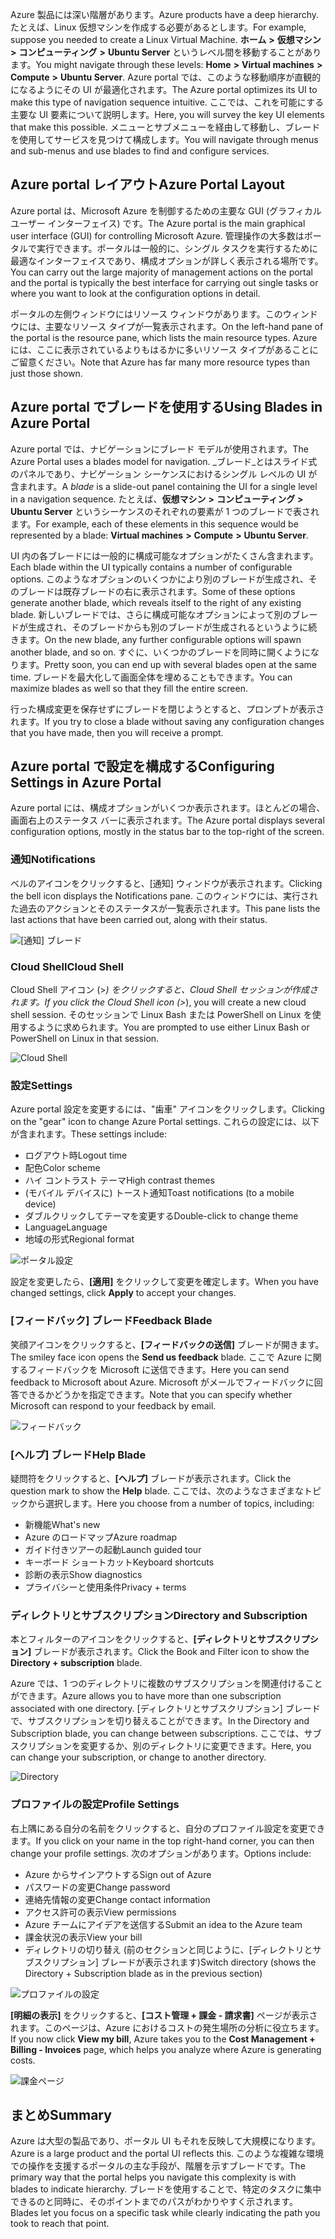 <span data-ttu-id="cbaa1-101">Azure 製品には深い階層があります。</span><span class="sxs-lookup"><span data-stu-id="cbaa1-101">Azure products have a deep hierarchy.</span></span> <span data-ttu-id="cbaa1-102">たとえば、Linux 仮想マシンを作成する必要があるとします。</span><span class="sxs-lookup"><span data-stu-id="cbaa1-102">For example, suppose you needed to create a Linux Virtual Machine.</span></span> <span data-ttu-id="cbaa1-103">**ホーム** **>** **仮想マシン** **>** **コンピューティング** **>** **Ubuntu Server** というレベル間を移動することがあります。</span><span class="sxs-lookup"><span data-stu-id="cbaa1-103">You might navigate through these levels: **Home** **>** **Virtual machines** **>** **Compute** **>** **Ubuntu Server**.</span></span> <span data-ttu-id="cbaa1-104">Azure portal では、このような移動順序が直観的になるようにその UI が最適化されます。</span><span class="sxs-lookup"><span data-stu-id="cbaa1-104">The Azure portal optimizes its UI to make this type of navigation sequence intuitive.</span></span> <span data-ttu-id="cbaa1-105">ここでは、これを可能にする主要な UI 要素について説明します。</span><span class="sxs-lookup"><span data-stu-id="cbaa1-105">Here, you will survey the key UI elements that make this possible.</span></span> <span data-ttu-id="cbaa1-106">メニューとサブメニューを経由して移動し、ブレードを使用してサービスを見つけて構成します。</span><span class="sxs-lookup"><span data-stu-id="cbaa1-106">You will navigate through menus and sub-menus and use blades to find and configure services.</span></span>

## <a name="azure-portal-layout"></a><span data-ttu-id="cbaa1-107">Azure portal レイアウト</span><span class="sxs-lookup"><span data-stu-id="cbaa1-107">Azure Portal Layout</span></span>

<span data-ttu-id="cbaa1-108">Azure portal は、Microsoft Azure を制御するための主要な GUI (グラフィカル ユーザー インターフェイス) です。</span><span class="sxs-lookup"><span data-stu-id="cbaa1-108">The Azure portal is the main graphical user interface (GUI) for controlling Microsoft Azure.</span></span> <span data-ttu-id="cbaa1-109">管理操作の大多数はポータルで実行できます。ポータルは一般的に、シングル タスクを実行するために最適なインターフェイスであり、構成オプションが詳しく表示される場所です。</span><span class="sxs-lookup"><span data-stu-id="cbaa1-109">You can carry out the large majority of management actions on the portal and the portal is typically the best interface for carrying out single tasks or where you want to look at the configuration options in detail.</span></span>

<span data-ttu-id="cbaa1-110">ポータルの左側ウィンドウにはリソース ウィンドウがあります。このウィンドウには、主要なリソース タイプが一覧表示されます。</span><span class="sxs-lookup"><span data-stu-id="cbaa1-110">On the left-hand pane of the portal is the resource pane, which lists the main resource types.</span></span> <span data-ttu-id="cbaa1-111">Azure には、ここに表示されているよりもはるかに多いリソース タイプがあることにご留意ください。</span><span class="sxs-lookup"><span data-stu-id="cbaa1-111">Note that Azure has far many more resource types than just those shown.</span></span>

## <a name="using-blades-in-azure-portal"></a><span data-ttu-id="cbaa1-112">Azure portal でブレードを使用する</span><span class="sxs-lookup"><span data-stu-id="cbaa1-112">Using Blades in Azure Portal</span></span>

<span data-ttu-id="cbaa1-113">Azure portal では、ナビゲーションにブレード モデルが使用されます。</span><span class="sxs-lookup"><span data-stu-id="cbaa1-113">The Azure Portal uses a blades model for navigation.</span></span> <span data-ttu-id="cbaa1-114">_ブレード_とはスライド式のパネルであり、ナビゲーション シーケンスにおけるシングル レベルの UI が含まれます。</span><span class="sxs-lookup"><span data-stu-id="cbaa1-114">A _blade_ is a slide-out panel containing the UI for a single level in a navigation sequence.</span></span> <span data-ttu-id="cbaa1-115">たとえば、**仮想マシン** **>** **コンピューティング** **>** **Ubuntu Server** というシーケンスのそれぞれの要素が 1 つのブレードで表されます。</span><span class="sxs-lookup"><span data-stu-id="cbaa1-115">For example, each of these elements in this sequence would be represented by a blade: **Virtual machines** **>** **Compute** **>** **Ubuntu Server**.</span></span>

<span data-ttu-id="cbaa1-116">UI 内の各ブレードには一般的に構成可能なオプションがたくさん含まれます。</span><span class="sxs-lookup"><span data-stu-id="cbaa1-116">Each blade within the UI typically contains a number of configurable options.</span></span> <span data-ttu-id="cbaa1-117">このようなオプションのいくつかにより別のブレードが生成され、そのブレードは既存ブレードの右に表示されます。</span><span class="sxs-lookup"><span data-stu-id="cbaa1-117">Some of these options generate another blade, which reveals itself to the right of any existing blade.</span></span> <span data-ttu-id="cbaa1-118">新しいブレードでは、さらに構成可能なオプションによって別のブレードが生成され、そのブレードからも別のブレードが生成されるというように続きます。</span><span class="sxs-lookup"><span data-stu-id="cbaa1-118">On the new blade, any further configurable options will spawn another blade, and so on.</span></span> <span data-ttu-id="cbaa1-119">すぐに、いくつかのブレードを同時に開くようになります。</span><span class="sxs-lookup"><span data-stu-id="cbaa1-119">Pretty soon, you can end up with several blades open at the same time.</span></span> <span data-ttu-id="cbaa1-120">ブレードを最大化して画面全体を埋めることもできます。</span><span class="sxs-lookup"><span data-stu-id="cbaa1-120">You can maximize blades as well so that they fill the entire screen.</span></span>

<span data-ttu-id="cbaa1-121">行った構成変更を保存せずにブレードを閉じようとすると、プロンプトが表示されます。</span><span class="sxs-lookup"><span data-stu-id="cbaa1-121">If you try to close a blade without saving any configuration changes that you have made, then you will receive a prompt.</span></span>

## <a name="configuring-settings-in-azure-portal"></a><span data-ttu-id="cbaa1-122">Azure portal で設定を構成する</span><span class="sxs-lookup"><span data-stu-id="cbaa1-122">Configuring Settings in Azure Portal</span></span>

<span data-ttu-id="cbaa1-123">Azure portal には、構成オプションがいくつか表示されます。ほとんどの場合、画面右上のステータス バーに表示されます。</span><span class="sxs-lookup"><span data-stu-id="cbaa1-123">The Azure portal displays several configuration options, mostly in the status bar to the top-right of the screen.</span></span>

### <a name="notifications"></a><span data-ttu-id="cbaa1-124">通知</span><span class="sxs-lookup"><span data-stu-id="cbaa1-124">Notifications</span></span>

<span data-ttu-id="cbaa1-125">ベルのアイコンをクリックすると、[通知] ウィンドウが表示されます。</span><span class="sxs-lookup"><span data-stu-id="cbaa1-125">Clicking the bell icon displays the Notifications pane.</span></span> <span data-ttu-id="cbaa1-126">このウィンドウには、実行された過去のアクションとそのステータスが一覧表示されます。</span><span class="sxs-lookup"><span data-stu-id="cbaa1-126">This pane lists the last actions that have been carried out, along with their status.</span></span>

![[通知] ブレード](../images/2-notifications-blade.PNG)

### <a name="cloud-shell"></a><span data-ttu-id="cbaa1-128">Cloud Shell</span><span class="sxs-lookup"><span data-stu-id="cbaa1-128">Cloud Shell</span></span>

<span data-ttu-id="cbaa1-129">Cloud Shell アイコン (>_) をクリックすると、Cloud Shell セッションが作成されます。</span><span class="sxs-lookup"><span data-stu-id="cbaa1-129">If you click the Cloud Shell icon (>_), you will create a new cloud shell session.</span></span> <span data-ttu-id="cbaa1-130">そのセッションで Linux Bash または PowerShell on Linux を使用するように求められます。</span><span class="sxs-lookup"><span data-stu-id="cbaa1-130">You are prompted to use either Linux Bash or PowerShell on Linux in that session.</span></span>

![Cloud Shell](../images/2-choose-shell.PNG)

### <a name="settings"></a><span data-ttu-id="cbaa1-132">設定</span><span class="sxs-lookup"><span data-stu-id="cbaa1-132">Settings</span></span>

<span data-ttu-id="cbaa1-133">Azure portal 設定を変更するには、"歯車" アイコンをクリックします。</span><span class="sxs-lookup"><span data-stu-id="cbaa1-133">Clicking on the "gear" icon to change Azure Portal settings.</span></span> <span data-ttu-id="cbaa1-134">これらの設定には、以下が含まれます。</span><span class="sxs-lookup"><span data-stu-id="cbaa1-134">These settings include:</span></span>

* <span data-ttu-id="cbaa1-135">ログアウト時</span><span class="sxs-lookup"><span data-stu-id="cbaa1-135">Logout time</span></span>
* <span data-ttu-id="cbaa1-136">配色</span><span class="sxs-lookup"><span data-stu-id="cbaa1-136">Color scheme</span></span>
* <span data-ttu-id="cbaa1-137">ハイ コントラスト テーマ</span><span class="sxs-lookup"><span data-stu-id="cbaa1-137">High contrast themes</span></span>
* <span data-ttu-id="cbaa1-138">(モバイル デバイスに) トースト通知</span><span class="sxs-lookup"><span data-stu-id="cbaa1-138">Toast notifications (to a mobile device)</span></span>
* <span data-ttu-id="cbaa1-139">ダブルクリックしてテーマを変更する</span><span class="sxs-lookup"><span data-stu-id="cbaa1-139">Double-click to change theme</span></span>
* <span data-ttu-id="cbaa1-140">Language</span><span class="sxs-lookup"><span data-stu-id="cbaa1-140">Language</span></span>
* <span data-ttu-id="cbaa1-141">地域の形式</span><span class="sxs-lookup"><span data-stu-id="cbaa1-141">Regional format</span></span>

![ポータル設定](../images/2-settings-blade.PNG)

<span data-ttu-id="cbaa1-143">設定を変更したら、**[適用]** をクリックして変更を確定します。</span><span class="sxs-lookup"><span data-stu-id="cbaa1-143">When you have changed settings, click **Apply** to accept your changes.</span></span>

### <a name="feedback-blade"></a><span data-ttu-id="cbaa1-144">[フィードバック] ブレード</span><span class="sxs-lookup"><span data-stu-id="cbaa1-144">Feedback Blade</span></span>

<span data-ttu-id="cbaa1-145">笑顔アイコンをクリックすると、**[フィードバックの送信]** ブレードが開きます。</span><span class="sxs-lookup"><span data-stu-id="cbaa1-145">The smiley face icon opens the **Send us feedback** blade.</span></span> <span data-ttu-id="cbaa1-146">ここで Azure に関するフィードバックを Microsoft に送信できます。</span><span class="sxs-lookup"><span data-stu-id="cbaa1-146">Here you can send feedback to Microsoft about Azure.</span></span> <span data-ttu-id="cbaa1-147">Microsoft がメールでフィードバックに回答できるかどうかを指定できます。</span><span class="sxs-lookup"><span data-stu-id="cbaa1-147">Note that you can specify whether Microsoft can respond to your feedback by email.</span></span>

![フィードバック](../images/2-feedback-blade.PNG)

### <a name="help-blade"></a><span data-ttu-id="cbaa1-149">[ヘルプ] ブレード</span><span class="sxs-lookup"><span data-stu-id="cbaa1-149">Help Blade</span></span>

<span data-ttu-id="cbaa1-150">疑問符をクリックすると、**[ヘルプ]** ブレードが表示されます。</span><span class="sxs-lookup"><span data-stu-id="cbaa1-150">Click the question mark to show the **Help** blade.</span></span> <span data-ttu-id="cbaa1-151">ここでは、次のようなさまざまなトピックから選択します。</span><span class="sxs-lookup"><span data-stu-id="cbaa1-151">Here you choose from a number of topics, including:</span></span>

* <span data-ttu-id="cbaa1-152">新機能</span><span class="sxs-lookup"><span data-stu-id="cbaa1-152">What's new</span></span>
* <span data-ttu-id="cbaa1-153">Azure のロードマップ</span><span class="sxs-lookup"><span data-stu-id="cbaa1-153">Azure roadmap</span></span>
* <span data-ttu-id="cbaa1-154">ガイド付きツアーの起動</span><span class="sxs-lookup"><span data-stu-id="cbaa1-154">Launch guided tour</span></span>
* <span data-ttu-id="cbaa1-155">キーボード ショートカット</span><span class="sxs-lookup"><span data-stu-id="cbaa1-155">Keyboard shortcuts</span></span>
* <span data-ttu-id="cbaa1-156">診断の表示</span><span class="sxs-lookup"><span data-stu-id="cbaa1-156">Show diagnostics</span></span>
* <span data-ttu-id="cbaa1-157">プライバシーと使用条件</span><span class="sxs-lookup"><span data-stu-id="cbaa1-157">Privacy + terms</span></span>

### <a name="directory-and-subscription"></a><span data-ttu-id="cbaa1-158">ディレクトリとサブスクリプション</span><span class="sxs-lookup"><span data-stu-id="cbaa1-158">Directory and Subscription</span></span>

<span data-ttu-id="cbaa1-159">本とフィルターのアイコンをクリックすると、**[ディレクトリとサブスクリプション]** ブレードが表示されます。</span><span class="sxs-lookup"><span data-stu-id="cbaa1-159">Click the Book and Filter icon to show the **Directory + subscription** blade.</span></span>

<span data-ttu-id="cbaa1-160">Azure では、1 つのディレクトリに複数のサブスクリプションを関連付けることができます。</span><span class="sxs-lookup"><span data-stu-id="cbaa1-160">Azure allows you to have more than one subscription associated with one directory.</span></span> <span data-ttu-id="cbaa1-161">[ディレクトリとサブスクリプション] ブレードで、サブスクリプションを切り替えることができます。</span><span class="sxs-lookup"><span data-stu-id="cbaa1-161">In the Directory and Subscription blade, you can change between subscriptions.</span></span> <span data-ttu-id="cbaa1-162">ここでは、サブスクリプションを変更するか、別のディレクトリに変更できます。</span><span class="sxs-lookup"><span data-stu-id="cbaa1-162">Here, you can change your subscription, or change to another directory.</span></span>

![Directory](../images/2-directory-blade-1.PNG)

### <a name="profile-settings"></a><span data-ttu-id="cbaa1-164">プロファイルの設定</span><span class="sxs-lookup"><span data-stu-id="cbaa1-164">Profile Settings</span></span>

<span data-ttu-id="cbaa1-165">右上隅にある自分の名前をクリックすると、自分のプロファイル設定を変更できます。</span><span class="sxs-lookup"><span data-stu-id="cbaa1-165">If you click on your name in the top right-hand corner, you can then change your profile settings.</span></span>
<span data-ttu-id="cbaa1-166">次のオプションがあります。</span><span class="sxs-lookup"><span data-stu-id="cbaa1-166">Options include:</span></span>

* <span data-ttu-id="cbaa1-167">Azure からサインアウトする</span><span class="sxs-lookup"><span data-stu-id="cbaa1-167">Sign out of Azure</span></span>
* <span data-ttu-id="cbaa1-168">パスワードの変更</span><span class="sxs-lookup"><span data-stu-id="cbaa1-168">Change password</span></span>
* <span data-ttu-id="cbaa1-169">連絡先情報の変更</span><span class="sxs-lookup"><span data-stu-id="cbaa1-169">Change contact information</span></span>
* <span data-ttu-id="cbaa1-170">アクセス許可の表示</span><span class="sxs-lookup"><span data-stu-id="cbaa1-170">View permissions</span></span>
* <span data-ttu-id="cbaa1-171">Azure チームにアイデアを送信する</span><span class="sxs-lookup"><span data-stu-id="cbaa1-171">Submit an idea to the Azure team</span></span>
* <span data-ttu-id="cbaa1-172">課金状況の表示</span><span class="sxs-lookup"><span data-stu-id="cbaa1-172">View your bill</span></span>
* <span data-ttu-id="cbaa1-173">ディレクトリの切り替え (前のセクションと同じように、[ディレクトリとサブスクリプション] ブレードが表示されます)</span><span class="sxs-lookup"><span data-stu-id="cbaa1-173">Switch directory (shows the Directory + Subscription blade as in the previous section)</span></span>

![プロファイルの設定](../images/2-portal-menu.png)

<span data-ttu-id="cbaa1-175">**[明細の表示]** をクリックすると、**[コスト管理 + 課金 - 請求書]** ページが表示されます。このページは、Azure におけるコストの発生場所の分析に役立ちます。</span><span class="sxs-lookup"><span data-stu-id="cbaa1-175">If you now click **View my bill**, Azure takes you to the **Cost Management + Billing - Invoices** page, which helps you analyze where Azure is generating costs.</span></span>

![課金ページ](../images/2-portal-billing.PNG)

## <a name="summary"></a><span data-ttu-id="cbaa1-177">まとめ</span><span class="sxs-lookup"><span data-stu-id="cbaa1-177">Summary</span></span>

<span data-ttu-id="cbaa1-178">Azure は大型の製品であり、ポータル UI もそれを反映して大規模になります。</span><span class="sxs-lookup"><span data-stu-id="cbaa1-178">Azure is a large product and the portal UI reflects this.</span></span> <span data-ttu-id="cbaa1-179">このような複雑な環境での操作を支援するポータルの主な手段が、階層を示すブレードです。</span><span class="sxs-lookup"><span data-stu-id="cbaa1-179">The primary way that the portal helps you navigate this complexity is with blades to indicate hierarchy.</span></span> <span data-ttu-id="cbaa1-180">ブレードを使用することで、特定のタスクに集中できるのと同時に、そのポイントまでのパスがわかりやすく示されます。</span><span class="sxs-lookup"><span data-stu-id="cbaa1-180">Blades let you focus on a specific task while clearly indicating the path you took to reach that point.</span></span>
